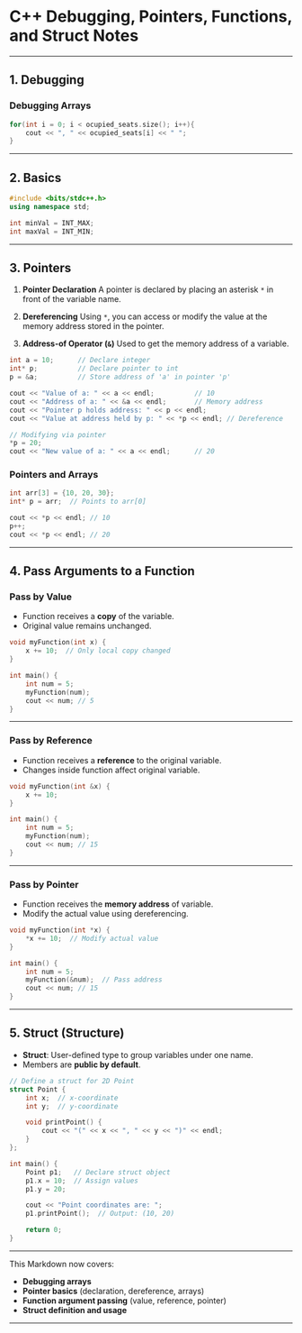 
# C++ Debugging, Pointers, Functions, and Struct Notes

---

## 1. Debugging

### Debugging Arrays

```cpp
for(int i = 0; i < ocupied_seats.size(); i++){
    cout << ", " << ocupied_seats[i] << " ";
}
```

---

## 2. Basics

```cpp
#include <bits/stdc++.h>
using namespace std;

int minVal = INT_MAX;
int maxVal = INT_MIN;
```

---

## 3. Pointers

1. **Pointer Declaration**
   A pointer is declared by placing an asterisk `*` in front of the variable name.

2. **Dereferencing**
   Using `*`, you can access or modify the value at the memory address stored in the pointer.

3. **Address-of Operator (`&`)**
   Used to get the memory address of a variable.

```cpp
int a = 10;      // Declare integer
int* p;          // Declare pointer to int
p = &a;          // Store address of 'a' in pointer 'p'

cout << "Value of a: " << a << endl;          // 10
cout << "Address of a: " << &a << endl;       // Memory address
cout << "Pointer p holds address: " << p << endl;
cout << "Value at address held by p: " << *p << endl; // Dereference

// Modifying via pointer
*p = 20;
cout << "New value of a: " << a << endl;      // 20
```

### Pointers and Arrays

```cpp
int arr[3] = {10, 20, 30};
int* p = arr;  // Points to arr[0]

cout << *p << endl; // 10
p++;
cout << *p << endl; // 20
```

---

## 4. Pass Arguments to a Function

### Pass by Value

* Function receives a **copy** of the variable.
* Original value remains unchanged.

```cpp
void myFunction(int x) {
    x += 10;  // Only local copy changed
}

int main() {
    int num = 5;
    myFunction(num);
    cout << num; // 5
}
```

---

### Pass by Reference

* Function receives a **reference** to the original variable.
* Changes inside function affect original variable.

```cpp
void myFunction(int &x) {
    x += 10;
}

int main() {
    int num = 5;
    myFunction(num);
    cout << num; // 15
}
```

---

### Pass by Pointer

* Function receives the **memory address** of variable.
* Modify the actual value using dereferencing.

```cpp
void myFunction(int *x) {
    *x += 10;  // Modify actual value
}

int main() {
    int num = 5;
    myFunction(&num);  // Pass address
    cout << num; // 15
}
```

---

## 5. Struct (Structure)

* **Struct**: User-defined type to group variables under one name.
* Members are **public by default**.

```cpp
// Define a struct for 2D Point
struct Point {
    int x;  // x-coordinate
    int y;  // y-coordinate

    void printPoint() {
        cout << "(" << x << ", " << y << ")" << endl;
    }
};

int main() {
    Point p1;   // Declare struct object
    p1.x = 10;  // Assign values
    p1.y = 20;

    cout << "Point coordinates are: ";
    p1.printPoint();  // Output: (10, 20)

    return 0;
}
```

---

This Markdown now covers:

* **Debugging arrays**
* **Pointer basics** (declaration, dereference, arrays)
* **Function argument passing** (value, reference, pointer)
* **Struct definition and usage**

---
